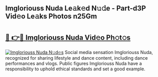 ## Imgloriouss Nuda Le𝚊k𝚎d N𝚞𝚍e - Part-d3P Vid𝚎o Le𝚊ks Photos n25Gm

# <h2><a href="http://fbf0ccj.evod.top/?m=Imgloriouss+Nuda">🔗 👉🔴 Imgloriouss Nuda Vid𝚎o Ph𝚘t𝚘s</a></h2>

[![Imgloriouss Nuda N𝚞d𝚎s](https://i.imgur.com/8V9OHl7.gif)](http://fbf0ccj.evod.top/?m=Imgloriouss+Nuda)
Social media sensation Imgloriouss Nuda, recognized for sharing lifestyle and dance content, including dance performances and vlogs. Public figures Imgloriouss Nuda have a responsibility to uphold ethical standards and set a good example. 
